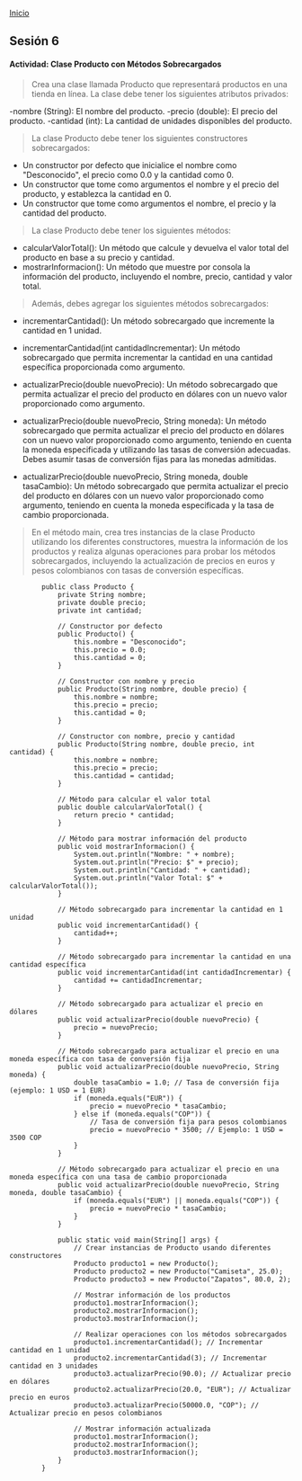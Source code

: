 <!-- No borrar o modificar -->
[Inicio](./index.md)

## Sesión 6


<!-- Su documentación aquí -->

#### Actividad: Clase Producto con Métodos Sobrecargados


>Crea una clase llamada Producto que representará productos en una tienda en línea. La clase debe tener los siguientes atributos privados:

-nombre (String): El nombre del producto.
-precio (double): El precio del producto.
-cantidad (int): La cantidad de unidades disponibles del producto.
>La clase Producto debe tener los siguientes constructores sobrecargados:
>
- Un constructor por defecto que inicialice el nombre como "Desconocido", el precio como 0.0 y la cantidad como 0.
- Un constructor que tome como argumentos el nombre y el precio del producto, y establezca la cantidad en 0.
- Un constructor que tome como argumentos el nombre, el precio y la cantidad del producto.
>
>La clase Producto debe tener los siguientes métodos:
>
- calcularValorTotal(): Un método que calcule y devuelva el valor total del producto en base a su precio y cantidad.
- mostrarInformacion(): Un método que muestre por consola la información del producto, incluyendo el nombre, precio, cantidad y valor total.
>
>Además, debes agregar los siguientes métodos sobrecargados:

- incrementarCantidad(): Un método sobrecargado que incremente la cantidad en 1 unidad.

- incrementarCantidad(int cantidadIncrementar): Un método sobrecargado que permita incrementar la cantidad en una cantidad específica proporcionada como argumento.

- actualizarPrecio(double nuevoPrecio): Un método sobrecargado que permita actualizar el precio del producto en dólares con un nuevo valor proporcionado como argumento.

- actualizarPrecio(double nuevoPrecio, String moneda): Un método sobrecargado que permita actualizar el precio del producto en dólares con un nuevo valor proporcionado como argumento, teniendo en cuenta la moneda especificada y utilizando las tasas de conversión adecuadas. Debes asumir tasas de conversión fijas para las monedas admitidas.

- actualizarPrecio(double nuevoPrecio, String moneda, double tasaCambio): Un método sobrecargado que permita actualizar el precio del producto en dólares con un nuevo valor proporcionado como argumento, teniendo en cuenta la moneda especificada y la tasa de cambio proporcionada.
>
>En el método main, crea tres instancias de la clase Producto utilizando los diferentes constructores, muestra la información de los productos y realiza algunas operaciones para probar los métodos sobrecargados, incluyendo la actualización de precios en euros y pesos colombianos con tasas de conversión específicas.



~~~ 
        public class Producto {
            private String nombre;
            private double precio;
            private int cantidad;

            // Constructor por defecto
            public Producto() {
                this.nombre = "Desconocido";
                this.precio = 0.0;
                this.cantidad = 0;
            }

            // Constructor con nombre y precio
            public Producto(String nombre, double precio) {
                this.nombre = nombre;
                this.precio = precio;
                this.cantidad = 0;
            }

            // Constructor con nombre, precio y cantidad
            public Producto(String nombre, double precio, int cantidad) {
                this.nombre = nombre;
                this.precio = precio;
                this.cantidad = cantidad;
            }

            // Método para calcular el valor total
            public double calcularValorTotal() {
                return precio * cantidad;
            }

            // Método para mostrar información del producto
            public void mostrarInformacion() {
                System.out.println("Nombre: " + nombre);
                System.out.println("Precio: $" + precio);
                System.out.println("Cantidad: " + cantidad);
                System.out.println("Valor Total: $" + calcularValorTotal());
            }

            // Método sobrecargado para incrementar la cantidad en 1 unidad
            public void incrementarCantidad() {
                cantidad++;
            }

            // Método sobrecargado para incrementar la cantidad en una cantidad específica
            public void incrementarCantidad(int cantidadIncrementar) {
                cantidad += cantidadIncrementar;
            }

            // Método sobrecargado para actualizar el precio en dólares
            public void actualizarPrecio(double nuevoPrecio) {
                precio = nuevoPrecio;
            }

            // Método sobrecargado para actualizar el precio en una moneda específica con tasa de conversión fija
            public void actualizarPrecio(double nuevoPrecio, String moneda) {
                double tasaCambio = 1.0; // Tasa de conversión fija (ejemplo: 1 USD = 1 EUR)
                if (moneda.equals("EUR")) {
                    precio = nuevoPrecio * tasaCambio;
                } else if (moneda.equals("COP")) {
                    // Tasa de conversión fija para pesos colombianos
                    precio = nuevoPrecio * 3500; // Ejemplo: 1 USD = 3500 COP
                }
            }

            // Método sobrecargado para actualizar el precio en una moneda específica con una tasa de cambio proporcionada
            public void actualizarPrecio(double nuevoPrecio, String moneda, double tasaCambio) {
                if (moneda.equals("EUR") || moneda.equals("COP")) {
                    precio = nuevoPrecio * tasaCambio;
                }
            }

            public static void main(String[] args) {
                // Crear instancias de Producto usando diferentes constructores
                Producto producto1 = new Producto();
                Producto producto2 = new Producto("Camiseta", 25.0);
                Producto producto3 = new Producto("Zapatos", 80.0, 2);

                // Mostrar información de los productos
                producto1.mostrarInformacion();
                producto2.mostrarInformacion();
                producto3.mostrarInformacion();

                // Realizar operaciones con los métodos sobrecargados
                producto1.incrementarCantidad(); // Incrementar cantidad en 1 unidad
                producto2.incrementarCantidad(3); // Incrementar cantidad en 3 unidades
                producto3.actualizarPrecio(90.0); // Actualizar precio en dólares
                producto2.actualizarPrecio(20.0, "EUR"); // Actualizar precio en euros
                producto3.actualizarPrecio(50000.0, "COP"); // Actualizar precio en pesos colombianos

                // Mostrar información actualizada
                producto1.mostrarInformacion();
                producto2.mostrarInformacion();
                producto3.mostrarInformacion();
            }
        }
~~~ 